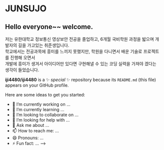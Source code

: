 # JUNSUJO
<!-- 구분선 -->
## Hello everyone~~ welcome.
저는 유한대학교 정보통신 영상보안 전공을 졸업하고, 6개월 국비학원 과정을 밟으며 개발자의 길을 가고있는 취준생입니다.<br>
학교에서는 전공과목에 흥미를 느끼지 못했지만, 학원을 다니면서 배운 기술로 프로젝트를 진행해 오면서<br>
개발에 흥미가 생겨서 아이디어만 있다면 구현해낼 수 있는 코딩 실력을 가져야 겠다는 생각이 들었습니다.




**iji4480/iji4480** is a ✨ _special_ ✨ repository because its `README.md` (this file) appears on your GitHub profile.

Here are some ideas to get you started:

- 🔭 I’m currently working on ...
- 🌱 I’m currently learning ...
- 👯 I’m looking to collaborate on ...
- 🤔 I’m looking for help with ...
- 💬 Ask me about ...
- 📫 How to reach me: ...
- 😄 Pronouns: ...
- ⚡ Fun fact: ...
-->
